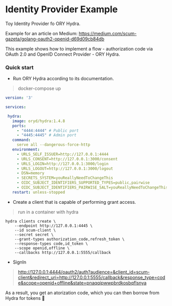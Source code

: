 # Identity Provider Example
Toy Identity Provider fo ORY Hydra.

Example for an article on Medium: https://medium.com/scum-gazeta/golang-oauth2-openid-d69d09cb84db

This example shows how to implement a flow - authorization code via
 OAuth 2.0 and OpenID Connect Provider - ORY Hydra.
 
 ### Quick start
 * Run ORY Hydra according to its documentation.
 > docker-compose up
 ```yaml
version: '3'

services:

  hydra:
    image: oryd/hydra:1.4.8
    ports:
      - "4444:4444" # Public port
      - "4445:4445" # Admin port
    command:
      serve all --dangerous-force-http
    environment:
      - URLS_SELF_ISSUER=http://127.0.0.1:4444
      - URLS_CONSENT=http://127.0.0.1:3000/consent
      - URLS_LOGIN=http://127.0.0.1:3000/login
      - URLS_LOGOUT=http://127.0.0.1:3000/logout
      - DSN=memory
      - SECRETS_SYSTEM=youReallyNeedToChangeThis
      - OIDC_SUBJECT_IDENTIFIERS_SUPPORTED_TYPES=public,pairwise
      - OIDC_SUBJECT_IDENTIFIERS_PAIRWISE_SALT=youReallyNeedToChangeThis
    restart: unless-stopped
```
* Create a client that is capable of performing  grant access.
> run in a container with hydra
```shell script
hydra clients create \
    --endpoint http://127.0.0.1:4445 \
    --id scum-client \
    --secret secret \
    --grant-types authorization_code,refresh_token \
    --response-types code,id_token \
    --scope openid,offline \
    --callbacks http://127.0.0.1:5555/callback
```

* SignIn
> http://127.0.0.1:4444/oauth2/auth?audience=&client_id=scum-client&redirect_uri=http://127.0.0.1:5555/callback&response_type=code&scope=openid+offline&state=pnaqqipwwpbrdkosbqflsnya

As a result, you get an atorization code, which you can then borrow from Hydra for tokens 🎉
